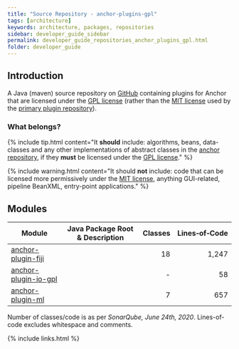 ```yaml
---
title: "Source Repository - anchor-plugins-gpl"
tags: [architecture]
keywords: architecture, packages, repositories
sidebar: developer_guide_sidebar
permalink: developer_guide_repositories_anchor_plugins_gpl.html
folder: developer_guide
---
```


## Introduction

A Java (maven) source repository on [GitHub](https://github.com/anchoranalysis/anchor-plugins-gpl) containing plugins for Anchor that are licensed under the [GPL license](https://opensource.org/licenses/gpl-license) (rather than the [MIT license](https://opensource.org/licenses/MIT) used by the [primary plugin repository](https://github.com/anchoranalysis/anchor-plugins)).

### What belongs?

{% include tip.html content="It **should** include: algorithms, beans, data-classes and any other implementations of abstract classes in the [anchor repository](/developer_guide_repositories_anchor.html), if they **must** be licensed under the [GPL license](https://opensource.org/licenses/gpl-license)." %}

{% include warning.html content="It should **not** include: code that can be licensed more permissively under the [MIT license](https://opensource.org/licenses/MIT), anything GUI-related, pipeline BeanXML, entry-point applications." %}

## Modules

| Module | Java Package Root &amp; Description  | Classes | Lines&#x2011;of&#x2011;Code |
|------------|------------------|-------------:|-------------:|
| [anchor-plugin-fiji](https://github.com/anchoranalysis/anchor-plugins-gpl/tree/master/anchor-plugin-fiji) | | 18 | 1,247 |
| [anchor-plugin-io-gpl](https://github.com/anchoranalysis/anchor-plugins-gpl/tree/master/anchor-plugin-io-gpl) | | - | 58 |
| [anchor-plugin-ml](https://github.com/anchoranalysis/anchor-plugins-gpl/tree/master/anchor-plugin-ml) | | 7 | 657 |

Number of classes/code is as per *SonarQube, June 24th, 2020*. Lines-of-code excludes whitespace and comments.

{% include links.html %}
